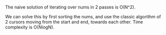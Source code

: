 The naive solution of iterating over nums in 2 passes is O(N^2).

We can solve this by first sorting the nums, and use the classic algorithm of 2 cursors moving from the start and end, towards each other. Time complexity is O(NlogN).

